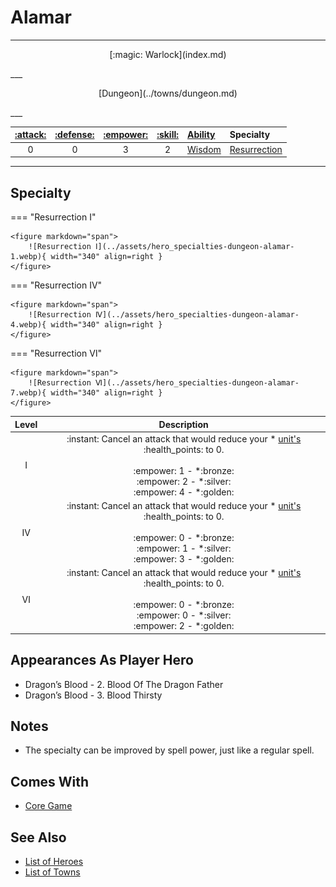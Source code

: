 # Alamar

___
<p style="text-align: center;" markdown>[:magic: Warlock](index.md)</p>
___
<p style="text-align: center;" markdown>[Dungeon](../towns/dungeon.md)</p>
___

| [:attack:](../statistics/attack.md) | [:defense:](../statistics/defense.md) | [:empower:](../statistics/power.md) | [:skill:](../statistics/knowledge.md) | [Ability](../abilities/index.md) | Specialty |
| :---: | :---: | :---: | :---: | :--- | :--- |
| 0 | 0 | 3 | 2 | [Wisdom](../abilities/wisdom.md) | [Resurrection](#specialty) |

___


## Specialty

=== "Resurrection Ⅰ"

    <figure markdown="span">
        ![Resurrection Ⅰ](../assets/hero_specialties-dungeon-alamar-1.webp){ width="340" align=right }
    </figure>

=== "Resurrection Ⅳ"

    <figure markdown="span">
        ![Resurrection Ⅳ](../assets/hero_specialties-dungeon-alamar-4.webp){ width="340" align=right }
    </figure>

=== "Resurrection Ⅵ"

    <figure markdown="span">
        ![Resurrection Ⅵ](../assets/hero_specialties-dungeon-alamar-7.webp){ width="340" align=right }
    </figure>


| Level | Description |
| :---: | :---: |
| Ⅰ | :instant: Cancel an attack that would reduce your \* [unit's](../units/index.md) :health_points: to 0.<br><br> :empower: 1 - \*:bronze:<br>:empower: 2 - \*:silver:<br>:empower: 4 - \*:golden: |
| Ⅳ | :instant: Cancel an attack that would reduce your \* [unit's](../units/index.md) :health_points: to 0.<br><br> :empower: 0 - \*:bronze:<br>:empower: 1 - \*:silver:<br>:empower: 3 - \*:golden: |
| Ⅵ | :instant: Cancel an attack that would reduce your \* [unit's](../units/index.md) :health_points: to 0.<br><br> :empower: 0 - \*:bronze:<br>:empower: 0 - \*:silver:<br>:empower: 2 - \*:golden: |


## Appearances As Player Hero

- Dragon’s Blood - 2. Blood Of The Dragon Father
- Dragon’s Blood - 3. Blood Thirsty


## Notes

- The specialty can be improved by spell power, just like a regular spell.


## Comes With

- [Core Game](../content.md)


## See Also

- [List of Heroes](index.md)
- [List of Towns](../towns/index.md)
